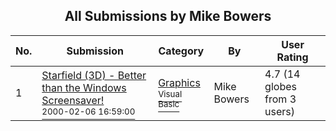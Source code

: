 ﻿<div align="center">

## All Submissions by Mike Bowers

</div>

No.  | Submission | Category | By   | User Rating
---- | ---------- | -------- | ---- | -----------
1 | [Starfield \(3D\) \- Better than the Windows Screensaver\!<br /><sup>2000-02-06 16:59:00</sup>](https://github.com/Planet-Source-Code/mike-bowers-starfield-3d-better-than-the-windows-screensaver__1-22611) | [Graphics<br /><sup>Visual Basic</sup>](../ByCategory/graphics__1-46.md) | Mike Bowers | 4.7 (14 globes from 3 users)

